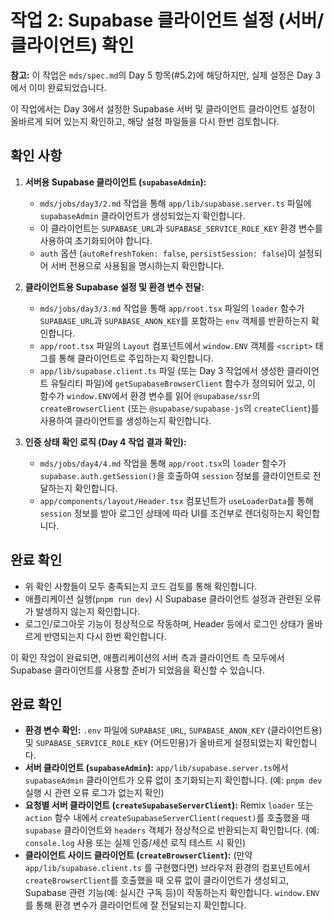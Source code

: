 # 작업 2: Supabase 클라이언트 설정 (서버/클라이언트) 확인

**참고:** 이 작업은 `mds/spec.md`의 Day 5 항목(#5.2)에 해당하지만, 실제 설정은 Day 3에서 이미 완료되었습니다.

이 작업에서는 Day 3에서 설정한 Supabase 서버 및 클라이언트 클라이언트 설정이 올바르게 되어 있는지 확인하고, 해당 설정 파일들을 다시 한번 검토합니다.

## 확인 사항

1.  **서버용 Supabase 클라이언트 (`supabaseAdmin`):**
    *   `mds/jobs/day3/2.md` 작업을 통해 `app/lib/supabase.server.ts` 파일에 `supabaseAdmin` 클라이언트가 생성되었는지 확인합니다.
    *   이 클라이언트는 `SUPABASE_URL`과 `SUPABASE_SERVICE_ROLE_KEY` 환경 변수를 사용하여 초기화되어야 합니다.
    *   `auth` 옵션 (`autoRefreshToken: false`, `persistSession: false`)이 설정되어 서버 전용으로 사용됨을 명시하는지 확인합니다.

2.  **클라이언트용 Supabase 설정 및 환경 변수 전달:**
    *   `mds/jobs/day3/3.md` 작업을 통해 `app/root.tsx` 파일의 `loader` 함수가 `SUPABASE_URL`과 `SUPABASE_ANON_KEY`를 포함하는 `env` 객체를 반환하는지 확인합니다.
    *   `app/root.tsx` 파일의 `Layout` 컴포넌트에서 `window.ENV` 객체를 `<script>` 태그를 통해 클라이언트로 주입하는지 확인합니다.
    *   `app/lib/supabase.client.ts` 파일 (또는 Day 3 작업에서 생성한 클라이언트 유틸리티 파일)에 `getSupabaseBrowserClient` 함수가 정의되어 있고, 이 함수가 `window.ENV`에서 환경 변수를 읽어 `@supabase/ssr`의 `createBrowserClient` (또는 `@supabase/supabase-js`의 `createClient`)를 사용하여 클라이언트를 생성하는지 확인합니다.

3.  **인증 상태 확인 로직 (Day 4 작업 결과 확인):**
    *   `mds/jobs/day4/4.md` 작업을 통해 `app/root.tsx`의 `loader` 함수가 `supabase.auth.getSession()`을 호출하여 `session` 정보를 클라이언트로 전달하는지 확인합니다.
    *   `app/components/layout/Header.tsx` 컴포넌트가 `useLoaderData`를 통해 `session` 정보를 받아 로그인 상태에 따라 UI를 조건부로 렌더링하는지 확인합니다.

## 완료 확인

*   위 확인 사항들이 모두 충족되는지 코드 검토를 통해 확인합니다.
*   애플리케이션 실행(`pnpm run dev`) 시 Supabase 클라이언트 설정과 관련된 오류가 발생하지 않는지 확인합니다.
*   로그인/로그아웃 기능이 정상적으로 작동하며, Header 등에서 로그인 상태가 올바르게 반영되는지 다시 한번 확인합니다.

이 확인 작업이 완료되면, 애플리케이션의 서버 측과 클라이언트 측 모두에서 Supabase 클라이언트를 사용할 준비가 되었음을 확신할 수 있습니다. 

## 완료 확인

*   **환경 변수 확인:** `.env` 파일에 `SUPABASE_URL`, `SUPABASE_ANON_KEY` (클라이언트용) 및 `SUPABASE_SERVICE_ROLE_KEY` (어드민용)가 올바르게 설정되었는지 확인합니다.
*   **서버 클라이언트 (`supabaseAdmin`):** `app/lib/supabase.server.ts`에서 `supabaseAdmin` 클라이언트가 오류 없이 초기화되는지 확인합니다. (예: `pnpm dev` 실행 시 관련 오류 로그가 없는지 확인)
*   **요청별 서버 클라이언트 (`createSupabaseServerClient`):** Remix `loader` 또는 `action` 함수 내에서 `createSupabaseServerClient(request)`를 호출했을 때 `supabase` 클라이언트와 `headers` 객체가 정상적으로 반환되는지 확인합니다. (예: `console.log` 사용 또는 실제 인증/세션 로직 테스트 시 확인)
*   **클라이언트 사이드 클라이언트 (`createBrowserClient`):** (만약 `app/lib/supabase.client.ts` 를 구현했다면) 브라우저 환경의 컴포넌트에서 `createBrowserClient`를 호출했을 때 오류 없이 클라이언트가 생성되고, Supabase 관련 기능(예: 실시간 구독 등)이 작동하는지 확인합니다. `window.ENV` 를 통해 환경 변수가 클라이언트에 잘 전달되는지 확인합니다. 